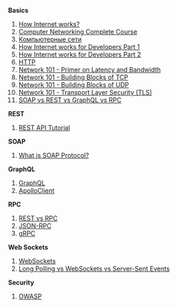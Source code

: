 **Basics**

1. [How Internet works?](https://www.khanacademy.org/computing/code-org/computers-and-the-internet/internet-works/v/what-is-the-internet)
2. [Computer Networking Complete Course](https://www.youtube.com/watch?v=QKfk7YFILws)
3. [Компьютерные сети](https://www.asozykin.ru/courses/networks_online)
4. [How Internet works for Developers Part 1](https://www.youtube.com/watch?v=e4S8zfLdLgQ)
5. [How Internet works for Developers Part 2](https://www.youtube.com/watch?v=FTAPjr7vgxE)
6. [HTTP](https://www.youtube.com/watch?v=HFt7Lm7hv1E&list=PLrCZzMib1e9qZwq95WVmGB-acnot5ka4a&index=6)
7. [Network 101 - Primer on Latency and Bandwidth](https://hpbn.co/primer-on-latency-and-bandwidth/)
8. [Network 101 - Building Blocks of TCP](https://hpbn.co/building-blocks-of-tcp/)
9. [Network 101 - Building Blocks of UDP](https://hpbn.co/building-blocks-of-udp/)
10. [Network 101 - Transport Layer Security (TLS)](https://hpbn.co/transport-layer-security-tls/)
11. [SOAP vs REST vs GraphQL vs RPC](https://www.altexsoft.com/blog/soap-vs-rest-vs-graphql-vs-rpc/)

**REST**
1. [REST API Tutorial](https://www.restapitutorial.com/)

**SOAP**
1. [What is SOAP Protocol?](https://www.guru99.com/soap-simple-object-access-protocol.html)

**GraphQL**
1. [GraphQL](https://www.youtube.com/watch?v=NnnvOPdstzg)
2. [ApolloClient](https://www.youtube.com/watch?v=VdoPraj0QqU)

**RPC**
1. [REST vs RPC](https://habr.com/ru/post/441854/)
2. [JSON-RPC](https://habr.com/ru/post/441854/)
3. [gRPC](https://habr.com/ru/company/infopulse/blog/265805/)

**Web Sockets**
1. [WebSockets](https://learn.javascript.ru/websockets)
2. [Long Polling vs WebSockets vs Server-Sent Events](https://medium.com/system-design-blog/long-polling-vs-websockets-vs-server-sent-events-c43ba96df7c1)

**Security**
1. [OWASP](https://www.youtube.com/watch?v=AO_sqXb-gKE)


